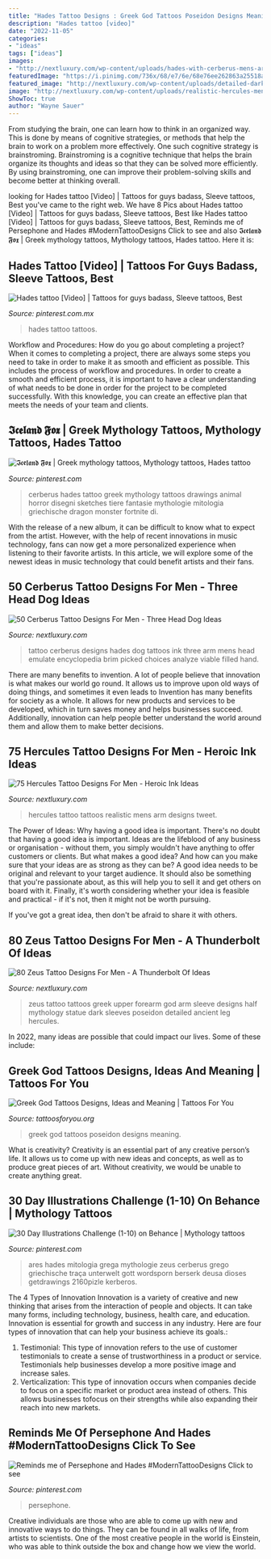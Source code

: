 ```yaml
---
title: "Hades Tattoo Designs : Greek God Tattoos Poseidon Designs Meaning"
description: "Hades tattoo [video]"
date: "2022-11-05"
categories:
- "ideas"
tags: ["ideas"]
images:
- "http://nextluxury.com/wp-content/uploads/hades-with-cerberus-mens-arm-tattoo-designs-with-shaded-ink.jpg"
featuredImage: "https://i.pinimg.com/736x/68/e7/6e/68e76ee262863a25518ab0206fc3038d.jpg"
featured_image: "http://nextluxury.com/wp-content/uploads/detailed-dark-greek-god-zeus-on-upper-arm.jpg"
image: "http://nextluxury.com/wp-content/uploads/realistic-hercules-mens-arm-tattoo-design-ideas.jpg"
ShowToc: true
author: "Wayne Sauer"
---
```



From studying the brain, one can learn how to think in an organized way. This is done by means of cognitive strategies, or methods that help the brain to work on a problem more effectively. One such cognitive strategy is brainstroming. Brainstroming is a cognitive technique that helps the brain organize its thoughts and ideas so that they can be solved more efficiently. By using brainstroming, one can improve their problem-solving skills and become better at thinking overall.

	

		
looking for Hades tattoo [Video] | Tattoos for guys badass, Sleeve tattoos, Best you've came to the right web. We have 8 Pics about Hades tattoo [Video] | Tattoos for guys badass, Sleeve tattoos, Best like Hades tattoo [Video] | Tattoos for guys badass, Sleeve tattoos, Best, Reminds me of Persephone and Hades #ModernTattooDesigns Click to see and also 𝕴𝖈𝖊𝖑𝖆𝖓𝖉 𝕱𝖔𝖝 | Greek mythology tattoos, Mythology tattoos, Hades tattoo. Here it is:
		
    
## Hades Tattoo [Video] | Tattoos For Guys Badass, Sleeve Tattoos, Best

<img loading=lazy src="https://i.pinimg.com/736x/68/e7/6e/68e76ee262863a25518ab0206fc3038d.jpg" onerror="this.onerror=null;this.src='https://tse2.mm.bing.net/th?id=OIP.zEdnTkvoWWfnArWvdHkQEAHaNK&amp;pid=15.1';" alt="Hades tattoo [Video] | Tattoos for guys badass, Sleeve tattoos, Best">

_Source: pinterest.com.mx_

>hades tattoo tattoos. 

	

Workflow and Procedures: How do you go about completing a project?
When it comes to completing a project, there are always some steps you need to take in order to make it as smooth and efficient as possible. This includes the process of workflow and procedures. In order to create a smooth and efficient process, it is important to have a clear understanding of what needs to be done in order for the project to be completed successfully. With this knowledge, you can create an effective plan that meets the needs of your team and clients.

    
## 𝕴𝖈𝖊𝖑𝖆𝖓𝖉 𝕱𝖔𝖝 | Greek Mythology Tattoos, Mythology Tattoos, Hades Tattoo

<img loading=lazy src="https://i.pinimg.com/736x/7d/dc/f4/7ddcf45fd5e28328328edab96ab73014--art.jpg" onerror="this.onerror=null;this.src='https://tse2.mm.bing.net/th?id=OIP.03YePfn7zzXNw7fMDJmtuAEsEs&amp;pid=15.1';" alt="𝕴𝖈𝖊𝖑𝖆𝖓𝖉 𝕱𝖔𝖝 | Greek mythology tattoos, Mythology tattoos, Hades tattoo">

_Source: pinterest.com_

>cerberus hades tattoo greek mythology tattoos drawings animal horror disegni sketches tiere fantasie mythologie mitologia griechische dragon monster fortnite di. 

	

With the release of a new album, it can be difficult to know what to expect from the artist. However, with the help of recent innovations in music technology, fans can now get a more personalized experience when listening to their favorite artists. In this article, we will explore some of the newest ideas in music technology that could benefit artists and their fans.

    
## 50 Cerberus Tattoo Designs For Men - Three Head Dog Ideas

<img loading=lazy src="http://nextluxury.com/wp-content/uploads/hades-with-cerberus-mens-arm-tattoo-designs-with-shaded-ink.jpg" onerror="this.onerror=null;this.src='https://tse1.mm.bing.net/th?id=OIP.T1bdOzA8vn46YbrxvreTfQHaGx&amp;pid=15.1';" alt="50 Cerberus Tattoo Designs For Men - Three Head Dog Ideas">

_Source: nextluxury.com_

>tattoo cerberus designs hades dog tattoos ink three arm mens head emulate encyclopedia brim picked choices analyze viable filled hand. 

	

There are many benefits to invention. A lot of people believe that innovation is what makes our world go round. It allows us to improve upon old ways of doing things, and sometimes it even leads to
Invention has many benefits for society as a whole. It allows for new products and services to be developed, which in turn saves money and helps businesses succeed. Additionally, innovation can help people better understand the world around them and allow them to make better decisions.

    
## 75 Hercules Tattoo Designs For Men - Heroic Ink Ideas

<img loading=lazy src="http://nextluxury.com/wp-content/uploads/realistic-hercules-mens-arm-tattoo-design-ideas.jpg" onerror="this.onerror=null;this.src='https://tse1.mm.bing.net/th?id=OIP.45DrYNgk7nQeqn1QxHLd8wHaHa&amp;pid=15.1';" alt="75 Hercules Tattoo Designs For Men - Heroic Ink Ideas">

_Source: nextluxury.com_

>hercules tattoo tattoos realistic mens arm designs tweet. 

	

The Power of Ideas: Why having a good idea is important.
There's no doubt that having a good idea is important. Ideas are the lifeblood of any business or organisation - without them, you simply wouldn't have anything to offer customers or clients. But what makes a good idea? And how can you make sure that your ideas are as strong as they can be?
A good idea needs to be original and relevant to your target audience. It should also be something that you're passionate about, as this will help you to sell it and get others on board with it. Finally, it's worth considering whether your idea is feasible and practical - if it's not, then it might not be worth pursuing.

If you've got a great idea, then don't be afraid to share it with others.

    
## 80 Zeus Tattoo Designs For Men - A Thunderbolt Of Ideas

<img loading=lazy src="http://nextluxury.com/wp-content/uploads/detailed-dark-greek-god-zeus-on-upper-arm.jpg" onerror="this.onerror=null;this.src='https://tse4.mm.bing.net/th?id=OIP.cCkb1b1ztrReo7Zjm1oEmAHaHJ&amp;pid=15.1';" alt="80 Zeus Tattoo Designs For Men - A Thunderbolt Of Ideas">

_Source: nextluxury.com_

>zeus tattoo tattoos greek upper forearm god arm sleeve designs half mythology statue dark sleeves poseidon detailed ancient leg hercules. 

	

In 2022, many ideas are possible that could impact our lives. Some of these include: 

    
## Greek God Tattoos Designs, Ideas And Meaning | Tattoos For You

<img loading=lazy src="http://www.tattoosforyou.org/wp-content/uploads/2016/03/Greek-God-Tattoos-Poseidon.jpg" onerror="this.onerror=null;this.src='https://tse1.mm.bing.net/th?id=OIP.b_oWyZP7LRzCcWHLSx88eQHaHa&amp;pid=15.1';" alt="Greek God Tattoos Designs, Ideas and Meaning | Tattoos For You">

_Source: tattoosforyou.org_

>greek god tattoos poseidon designs meaning. 

	

What is creativity?
Creativity is an essential part of any creative person’s life. It allows us to come up with new ideas and concepts, as well as to produce great pieces of art. Without creativity, we would be unable to create anything great.

    
## 30 Day Illustrations Challenge (1-10) On Behance | Mythology Tattoos

<img loading=lazy src="https://i.pinimg.com/736x/b5/1d/eb/b51deb563a1de2a2468fd7fff19d6e0e.jpg" onerror="this.onerror=null;this.src='https://tse3.mm.bing.net/th?id=OIP.rvdtqjtWzSs-UXmB0ISoVQAAAA&amp;pid=15.1';" alt="30 Day Illustrations Challenge (1-10) on Behance | Mythology tattoos">

_Source: pinterest.com_

>ares hades mitologia grega mythologie zeus cerberus grego griechische traça unterwelt gott wordsporn berserk deusa dioses getdrawings 2160pizle kerberos. 

	

The 4 Types of Innovation
Innovation is a variety of creative and new thinking that arises from the interaction of people and objects. It can take many forms, including technology, business, health care, and education. Innovation is essential for growth and success in any industry. Here are four types of innovation that can help your business achieve its goals.: 
1. Testimonial: This type of innovation refers to the use of customer testimonials to create a sense of trustworthiness in a product or service. Testimonials help businesses develop a more positive image and increase sales. 
2. Verticalization: This type of innovation occurs when companies decide to focus on a specific market or product area instead of others. This allows businesses tofocus on their strengths while also expanding their reach into new markets. 

    
## Reminds Me Of Persephone And Hades #ModernTattooDesigns Click To See

<img loading=lazy src="https://i.pinimg.com/736x/d5/70/58/d57058a7294addf79e4d10522784401f.jpg" onerror="this.onerror=null;this.src='https://tse4.mm.bing.net/th?id=OIP.WkPjXDskdizlsXEZGt-IRwHaHG&amp;pid=15.1';" alt="Reminds me of Persephone and Hades #ModernTattooDesigns Click to see">

_Source: pinterest.com_

>persephone. 

	

Creative individuals are those who are able to come up with new and innovative ways to do things. They can be found in all walks of life, from artists to scientists. One of the most creative people in the world is Einstein, who was able to think outside the box and change how we view the world.

